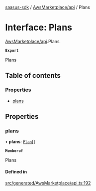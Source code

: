 [saasus-sdk](../README.md) / [AwsMarketplace/api](../modules/AwsMarketplace_api.md) / Plans

# Interface: Plans

[AwsMarketplace/api](../modules/AwsMarketplace_api.md).Plans

**`Export`**

Plans

## Table of contents

### Properties

- [plans](AwsMarketplace_api.Plans.md#plans)

## Properties

### plans

• **plans**: [`Plan`](AwsMarketplace_api.Plan.md)[]

**`Memberof`**

Plans

#### Defined in

[src/generated/AwsMarketplace/api.ts:192](https://github.com/saasus-platform/saasus-sdk-javascript/blob/09ef427/src/generated/AwsMarketplace/api.ts#L192)
